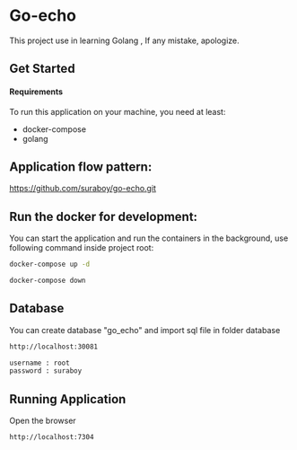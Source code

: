 # Go-echo
This project use in learning Golang , If any mistake, apologize.

Get Started
-----------

#### Requirements

To run this application on your machine, you need at least:

* docker-compose
* golang


Application flow pattern:
---------------------
https://github.com/suraboy/go-echo.git

Run the docker for development:
---------------------
You can start the application and run the containers in the background, use following command inside project root:

```bash
docker-compose up -d
```
```bash
docker-compose down
```
Database
------------------------------------
You can create database "go_echo" and import sql file in folder database
```bash
http://localhost:30081
```
```bash
username : root 
password : suraboy
```

Running Application
------------------------------------
Open the browser
```bash
http://localhost:7304
```


